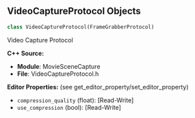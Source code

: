 ## VideoCaptureProtocol Objects

```python
class VideoCaptureProtocol(FrameGrabberProtocol)
```

Video Capture Protocol

**C++ Source:**

- **Module**: MovieSceneCapture
- **File**: VideoCaptureProtocol.h

**Editor Properties:** (see get_editor_property/set_editor_property)

- ``compression_quality`` (float):  [Read-Write]
- ``use_compression`` (bool):  [Read-Write]

<a id="unreal.SequencerOutlinerScriptingObject"></a>